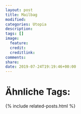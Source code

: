 ```yaml
---
layout: post
title: Mailbag
modified:
categories: Utopia
description:
tags: []
image:
  feature:
  credit:
  creditlink:
comments:
share:
date: 2019-07-24T19:19:46+00:00
---
```



# Ähnliche Tags:

{% include related-posts.html %}
